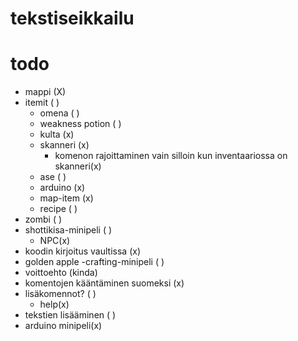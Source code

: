 # tekstiseikkailu
# todo
- mappi (X)
- itemit ( )
  - omena ( )
  - weakness potion ( )
  - kulta (x)
  - skanneri (x)
    - komenon rajoittaminen vain silloin kun inventaariossa on skanneri(x)
  - ase ( )
  - arduino (x)
  - map-item (x)
  - recipe ( )
- zombi ( )
- shottikisa-minipeli ( )
  - NPC(x)
- koodin kirjoitus vaultissa (x)
- golden apple -crafting-minipeli ( )
- voittoehto (kinda)
- komentojen kääntäminen suomeksi (x)
- lisäkomennot? ( )
  - help(x)
- tekstien lisääminen ( )
- arduino minipeli(x)